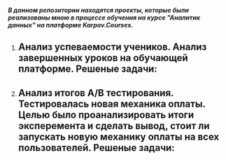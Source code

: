 ***В данном репозитории находятся проекты, которые были реализованы мною в процессе обучения на курсе "Аналитик данных" на платформе Karpov.Courses.***

1. Анализ успеваемости учеников.
   Анализ завершенных уроков на обучающей платформе.
   Решеные задачи:
   - 

     
3. Анализ итогов A/B тестирования.
   Тестировалась новая механика оплаты.
   Целью было проанализировать итоги эксперемента и сделать вывод, стоит ли запускать новую механику оплаты на всех пользователей.
   Решеные задачи:
   - 
   
   
